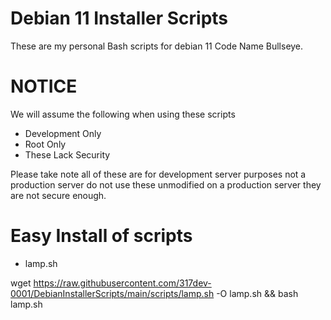 # Debian 11 Installer Scripts

These are my personal Bash scripts for debian 11 Code Name Bullseye.


# NOTICE

We will assume the following when using these scripts
 - Development Only
 - Root Only
 - These Lack Security
 
 Please take note all of these are for development server purposes not a production server do not use these unmodified on a production server they are not secure enough.


# Easy Install of scripts


 - lamp.sh

wget https://raw.githubusercontent.com/317dev-0001/DebianInstallerScripts/main/scripts/lamp.sh -O lamp.sh && bash lamp.sh
